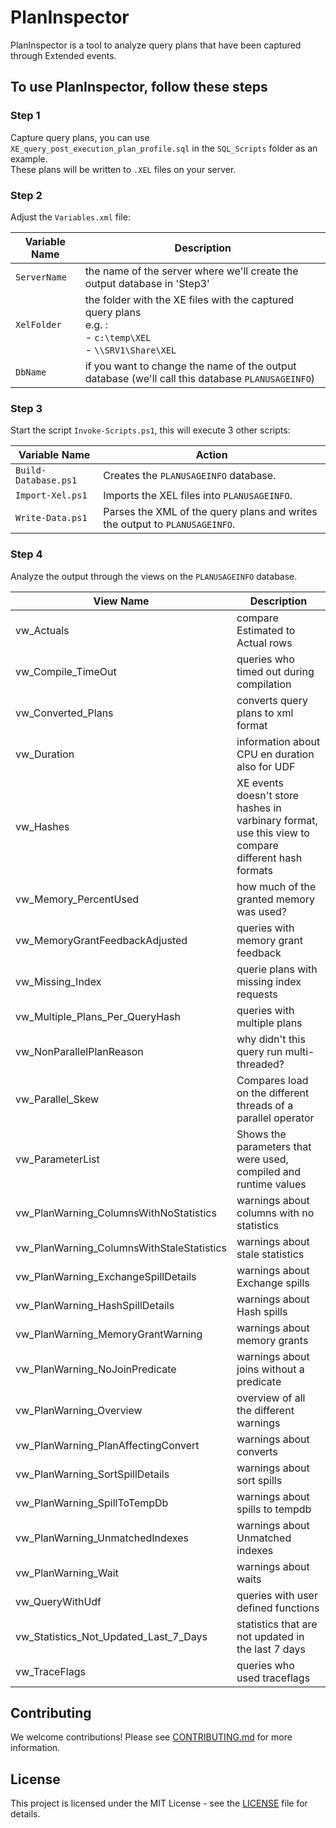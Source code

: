 # PlanInspector

PlanInspector is a tool to analyze query plans that have been captured through Extended events.

## To use PlanInspector, follow these steps

### Step 1

Capture query plans, you can use `XE_query_post_execution_plan_profile.sql` in the `SQL_Scripts` folder as an example.  
These plans will be written to `.XEL` files on your server.

### Step 2

Adjust the `Variables.xml` file:

| Variable Name | Description |
| ------------- | ----------- |
| `ServerName`  | the name of the server where we'll create the output database in 'Step3' |
| `XelFolder`   | the folder with the XE files with the captured query plans <br> e.g. :  <br> - `c:\temp\XEL` <br> - `\\SRV1\Share\XEL`  |
| `DbName`      | if you want to change the name of the output database (we'll call this database `PLANUSAGEINFO`) |

### Step 3

Start the script `Invoke-Scripts.ps1`, this will execute 3 other scripts:  

| Variable Name | Action |
| ------------- | ------ |
| `Build-Database.ps1` | Creates the `PLANUSAGEINFO` database. |
| `Import-Xel.ps1` | Imports the XEL files into `PLANUSAGEINFO`. |
| `Write-Data.ps1` | Parses the XML of the query plans and writes the output to `PLANUSAGEINFO`. |

### Step 4

Analyze the output through the views on the `PLANUSAGEINFO` database.  

| View Name | Description |
| ------------- | ----------- |
| vw_Actuals | compare Estimated to Actual rows |
| vw_Compile_TimeOut | queries who timed out during compilation |
| vw_Converted_Plans | converts query plans to xml format |
| vw_Duration | information about CPU en duration also for UDF |
| vw_Hashes | XE events doesn't store hashes in varbinary format, use this view to compare different hash formats |
| vw_Memory_PercentUsed | how much of the granted memory was used? |
| vw_MemoryGrantFeedbackAdjusted | queries with memory grant feedback |
| vw_Missing_Index | querie plans with missing index requests |
| vw_Multiple_Plans_Per_QueryHash | queries with multiple plans |
| vw_NonParallelPlanReason | why didn't this query run multi-threaded? |
| vw_Parallel_Skew | Compares load on the different threads of a parallel operator |
| vw_ParameterList | Shows the parameters that were used, compiled and runtime values |
| vw_PlanWarning_ColumnsWithNoStatistics | warnings about columns with no statistics |
| vw_PlanWarning_ColumnsWithStaleStatistics | warnings about stale statistics |
| vw_PlanWarning_ExchangeSpillDetails | warnings about Exchange spills |
| vw_PlanWarning_HashSpillDetails | warnings about Hash spills |
| vw_PlanWarning_MemoryGrantWarning | warnings about memory grants |
| vw_PlanWarning_NoJoinPredicate | warnings about joins without a predicate |
| vw_PlanWarning_Overview | overview of all the different warnings |
| vw_PlanWarning_PlanAffectingConvert | warnings about converts |
| vw_PlanWarning_SortSpillDetails | warnings about sort spills |
| vw_PlanWarning_SpillToTempDb | warnings about spills to tempdb |
| vw_PlanWarning_UnmatchedIndexes | warnings about Unmatched indexes |
| vw_PlanWarning_Wait | warnings about waits |
| vw_QueryWithUdf | queries with user defined functions |
| vw_Statistics_Not_Updated_Last_7_Days | statistics that are not updated in the last 7 days |
| vw_TraceFlags | queries who used traceflags |

## Contributing

We welcome contributions! Please see [CONTRIBUTING.md](CONTRIBUTING.md) for more information.

## License

This project is licensed under the MIT License - see the [LICENSE](LICENSE) file for details.
